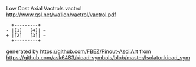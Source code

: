 Low Cost Axial Vactrols
vactrol
http://www.qsl.net/wa1ion/vactrol/vactrol.pdf


	  +---------+
	- |[1]   [4]| ~
	+ |[2]   [3]| ~
	  +---------+


generated by https://github.com/FBEZ/Pinout-AsciiArt from https://github.com/ask6483/kicad-symbols/blob/master/Isolator.kicad_sym